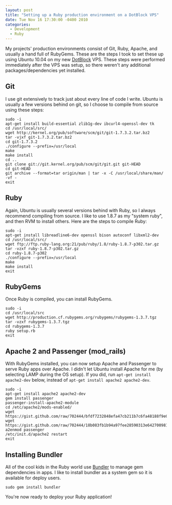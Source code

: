```yaml
---
layout: post
title: "Setting up a Ruby production environment on a DotBlock VPS"
date: Tue Nov 16 17:30:00 -0400 2010
categories:
  - Development
  - Ruby
---
```


My projects' production environments consist of Git, Ruby, Apache, and usually
a hand full of RubyGems. These are the steps I took to set these up using
Ubuntu 10.04 on my new [DotBlock](http://www.dotblock.com) VPS. These steps
were performed immediately after the VPS was setup, so there weren't any
additional packages/dependencies yet installed.

## Git

I use git extensively to track just about every line of code I write. Ubuntu
is usually a few versions behind on git, so I choose to compile from source
using these steps:

    sudo -i
    apt-get install build-essential zlib1g-dev ibcurl4-openssl-dev tk
    cd /usr/local/src/
    wget http://kernel.org/pub/software/scm/git/git-1.7.3.2.tar.bz2
    tar -vjxf git-1.7.3.2.tar.bz2
    cd git-1.7.3.2
    ./configure --prefix=/usr/local
    make
    make install
    cd ..
    git clone git://git.kernel.org/pub/scm/git/git.git git-HEAD
    cd git-HEAD
    git archive --format=tar origin/man | tar -x -C /usr/local/share/man/ -vf -
    exit


## Ruby

Again, Ubuntu is usually several versions behind with Ruby, so I always
recommend compiling from source. I like to use 1.8.7 as my "system ruby", and
then RVM to install others. Here are the steps to compile Ruby:

    sudo -i
    apt-get install libreadline6-dev openssl bison autoconf libxml2-dev
    cd /usr/local/src/
    wget ftp://ftp.ruby-lang.org:21/pub/ruby/1.8/ruby-1.8.7-p302.tar.gz
    tar -vzxf ruby-1.8.7-p302.tar.gz
    cd ruby-1.8.7-p302
    ./configure --prefix=/usr/local
    make
    make install
    exit


## RubyGems

Once Ruby is compiled, you can install RubyGems.

    sudo -i
    cd /usr/local/src
    wget http://production.cf.rubygems.org/rubygems/rubygems-1.3.7.tgz
    tar -vzxf rubygems-1.3.7.tgz
    cd rubygems-1.3.7
    ruby setup.rb
    exit


## Apache 2 and Passenger (mod_rails)

With RubyGems installed, you can now setup Apache and Passenger to serve Ruby
apps over Apache. I didn't let Ubuntu install Apache for me (by selecting LAMP
during the OS setup). If you did, run `apt-get install apache2-dev` below,
instead of `apt-get install apache2 apache2-dev`.

    sudo -i
    apt-get install apache2 apache2-dev
    gem install passenger
    passenger-install-apache2-module
    cd /etc/apache2/mods-enabled/
    wget https://gist.github.com/raw/702444/bfdf7232848efa47cb211b7c6fa48188f9e09898/passenger.load
    wget https://gist.github.com/raw/702444/18b083fb1b94a97fee28590313e642700981a57f/passenger.conf
    a2enmod passenger
    /etc/init.d/apache2 restart
    exit


## Installing Bundler

All of the cool kids in the Ruby world use [Bundler](http://gembundler.com) to
manage gem dependencies in apps. I like to install bundler as a system gem so
it is available for deploy users.

    sudo gem install bundler


You're now ready to deploy your Ruby application!
